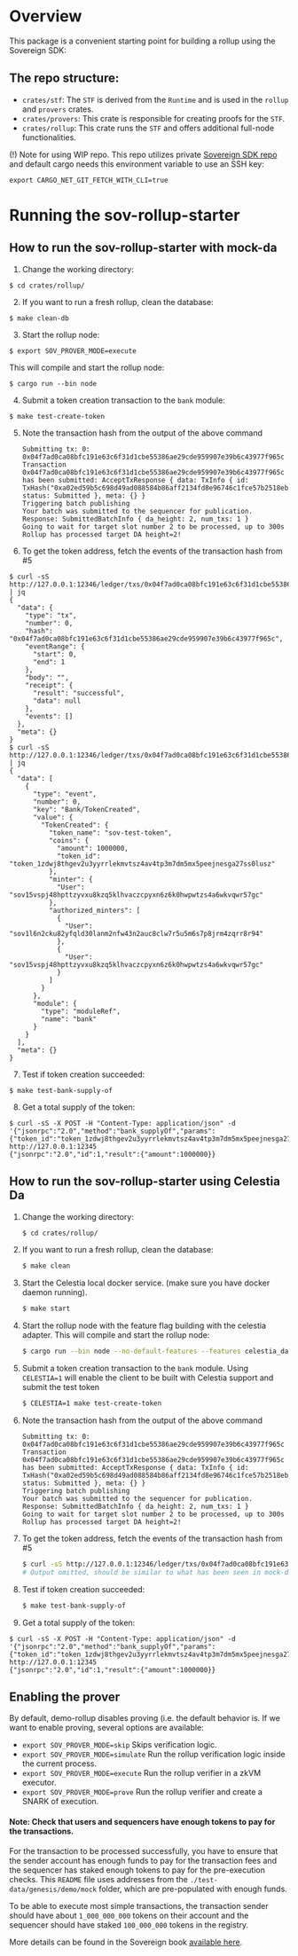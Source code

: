 # Overview

This package is a convenient starting point for building a rollup using the Sovereign SDK:

## The repo structure:

- `crates/stf`: The `STF` is derived from the `Runtime` and is used in the `rollup` and `provers` crates.
- `crates/provers`: This crate is responsible for creating proofs for the `STF`.
- `crates/rollup`: This crate runs the `STF` and offers additional full-node functionalities.

(!) Note for using WIP repo.
This repo utilizes private [Sovereign SDK repo](https://github.com/Sovereign-Labs/sovereign-sdk-wip) and default cargo needs this environment variable to use an SSH key:

```
export CARGO_NET_GIT_FETCH_WITH_CLI=true
```

# Running the sov-rollup-starter

## How to run the sov-rollup-starter with mock-da

1. Change the working directory:
```shell,test-ci
$ cd crates/rollup/
```
2. If you want to run a fresh rollup, clean the database:
```sh,test-ci
$ make clean-db
```
3. Start the rollup node:
```sh,test-ci
$ export SOV_PROVER_MODE=execute
```
   This will compile and start the rollup node:
```shell,test-ci,bashtestmd:long-running,bashtestmd:wait-until=RPC
$ cargo run --bin node
```
4. Submit a token creation transaction to the `bank` module:
```sh,test-ci
$ make test-create-token
```
5. Note the transaction hash from the output of the above command
   ```text
   Submitting tx: 0: 0x04f7ad0ca08bfc191e63c6f31d1cbe55386ae29cde959907e39b6c43977f965c
   Transaction 0x04f7ad0ca08bfc191e63c6f31d1cbe55386ae29cde959907e39b6c43977f965c has been submitted: AcceptTxResponse { data: TxInfo { id: TxHash("0xa02ed59b5c698d49ad088584b86aff2134fd8e96746c1fce57b2518eb7c843e2"), status: Submitted }, meta: {} }
   Triggering batch publishing
   Your batch was submitted to the sequencer for publication. Response: SubmittedBatchInfo { da_height: 2, num_txs: 1 }
   Going to wait for target slot number 2 to be processed, up to 300s
   Rollup has processed target DA height=2!
   ```
6. To get the token address, fetch the events of the transaction hash from #5
```bash,test-ci
$ curl -sS http://127.0.0.1:12346/ledger/txs/0x04f7ad0ca08bfc191e63c6f31d1cbe55386ae29cde959907e39b6c43977f965c | jq
{
  "data": {
    "type": "tx",
    "number": 0,
    "hash": "0x04f7ad0ca08bfc191e63c6f31d1cbe55386ae29cde959907e39b6c43977f965c",
    "eventRange": {
      "start": 0,
      "end": 1
    },
    "body": "",
    "receipt": {
      "result": "successful",
      "data": null
    },
    "events": []
  },
  "meta": {}
}
$ curl -sS http://127.0.0.1:12346/ledger/txs/0x04f7ad0ca08bfc191e63c6f31d1cbe55386ae29cde959907e39b6c43977f965c/events | jq
{
  "data": [
    {
      "type": "event",
      "number": 0,
      "key": "Bank/TokenCreated",
      "value": {
        "TokenCreated": {
          "token_name": "sov-test-token",
          "coins": {
            "amount": 1000000,
            "token_id": "token_1zdwj8thgev2u3yyrrlekmvtsz4av4tp3m7dm5mx5peejnesga27ss0lusz"
          },
          "minter": {
            "User": "sov15vspj48hpttzyvxu8kzq5klhvaczcpyxn6z6k0hwpwtzs4a6wkvqwr57gc"
          },
          "authorized_minters": [
            {
              "User": "sov1l6n2cku82yfqld30lanm2nfw43n2auc8clw7r5u5m6s7p8jrm4zqrr8r94"
            },
            {
              "User": "sov15vspj48hpttzyvxu8kzq5klhvaczcpyxn6z6k0hwpwtzs4a6wkvqwr57gc"
            }
          ]
        }
      },
      "module": {
        "type": "moduleRef",
        "name": "bank"
      }
    }
  ],
  "meta": {}
}
```
7. Test if token creation succeeded:
```sh,test-ci
$ make test-bank-supply-of
```
8. Get a total supply of the token:
```bash,test-ci,bashtestmd:compare-output
$ curl -sS -X POST -H "Content-Type: application/json" -d '{"jsonrpc":"2.0","method":"bank_supplyOf","params":{"token_id":"token_1zdwj8thgev2u3yyrrlekmvtsz4av4tp3m7dm5mx5peejnesga27ss0lusz"},"id":1}' http://127.0.0.1:12345
{"jsonrpc":"2.0","id":1,"result":{"amount":1000000}}
```

## How to run the sov-rollup-starter using Celestia Da

1. Change the working directory:
   ```bash
   $ cd crates/rollup/
   ```
2. If you want to run a fresh rollup, clean the database:
   ```bash
   $ make clean
   ```
3. Start the Celestia local docker service. (make sure you have docker daemon running).
   ```bash
   $ make start
   ```
4. Start the rollup node with the feature flag building with the celestia adapter. This will compile and start the rollup node:
   ```bash
   $ cargo run --bin node --no-default-features --features celestia_da
   ```
5. Submit a token creation transaction to the `bank` module.
   Using `CELESTIA=1` will enable the client to be built with Celestia support and submit the test token
   ```bash
   $ CELESTIA=1 make test-create-token
   ```
6. Note the transaction hash from the output of the above command
   ```text
   Submitting tx: 0: 0x04f7ad0ca08bfc191e63c6f31d1cbe55386ae29cde959907e39b6c43977f965c
   Transaction 0x04f7ad0ca08bfc191e63c6f31d1cbe55386ae29cde959907e39b6c43977f965c has been submitted: AcceptTxResponse { data: TxInfo { id: TxHash("0xa02ed59b5c698d49ad088584b86aff2134fd8e96746c1fce57b2518eb7c843e2"), status: Submitted }, meta: {} }
   Triggering batch publishing
   Your batch was submitted to the sequencer for publication. Response: SubmittedBatchInfo { da_height: 2, num_txs: 1 }
   Going to wait for target slot number 2 to be processed, up to 300s
   Rollup has processed target DA height=2!
   ```
7. To get the token address, fetch the events of the transaction hash from #5
   ```bash
   $ curl -sS http://127.0.0.1:12346/ledger/txs/0x04f7ad0ca08bfc191e63c6f31d1cbe55386ae29cde959907e39b6c43977f965c
   # Output omitted, should be similar to what has been seen in mock-da section
   ```
8. Test if token creation succeeded:
   ```bash
   $ make test-bank-supply-of
   ```

9. Get a total supply of the token:
```bash,test-ci,bashtestmd:compare-output
$ curl -sS -X POST -H "Content-Type: application/json" -d '{"jsonrpc":"2.0","method":"bank_supplyOf","params":{"token_id":"token_1zdwj8thgev2u3yyrrlekmvtsz4av4tp3m7dm5mx5peejnesga27ss0lusz"},"id":1}' http://127.0.0.1:12345
{"jsonrpc":"2.0","id":1,"result":{"amount":1000000}}
```

## Enabling the prover

By default, demo-rollup disables proving (i.e. the default behavior is. If we want to enable proving, several options are available:

- `export SOV_PROVER_MODE=skip` Skips verification logic.
- `export SOV_PROVER_MODE=simulate` Run the rollup verification logic inside the current process.
- `export SOV_PROVER_MODE=execute` Run the rollup verifier in a zkVM executor.
- `export SOV_PROVER_MODE=prove` Run the rollup verifier and create a SNARK of execution.

#### Note: Check that users and sequencers have enough tokens to pay for the transactions.

For the transaction to be processed successfully, you have to ensure that the sender account has enough funds to pay for the transaction fees and the sequencer has staked enough tokens to pay for the pre-execution checks. This `README` file uses addresses from the `./test-data/genesis/demo/mock` folder, which are pre-populated with enough funds.

To be able to execute most simple transactions, the transaction sender should have about `1_000_000_000` tokens on their account and the sequencer should have staked `100_000_000` tokens in the registry.

More details can be found in the Sovereign book [available here](https://github.com/Sovereign-Labs/sovereign-book).
